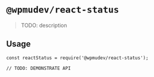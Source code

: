 # `@wpmudev/react-status`

> TODO: description

## Usage

```
const reactStatus = require('@wpmudev/react-status');

// TODO: DEMONSTRATE API
```
